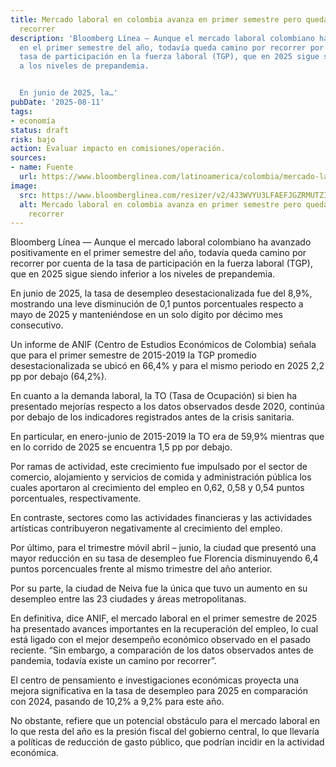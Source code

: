 ```yaml
---
title: Mercado laboral en colombia avanza en primer semestre pero queda camino por
  recorrer
description: 'Bloomberg Línea — Aunque el mercado laboral colombiano ha avanzado positivamente
  en el primer semestre del año, todavía queda camino por recorrer por cuenta de la
  tasa de participación en la fuerza laboral (TGP), que en 2025 sigue siendo inferior
  a los niveles de prepandemia.


  En junio de 2025, la…'
pubDate: '2025-08-11'
tags:
- economía
status: draft
risk: bajo
action: Evaluar impacto en comisiones/operación.
sources:
- name: Fuente
  url: https://www.bloomberglinea.com/latinoamerica/colombia/mercado-laboral-en-colombia-avanzo-en-el-primer-semestre-pero-queda-camino-por-recorrer/
image:
  src: https://www.bloomberglinea.com/resizer/v2/4J3WVYU3LFAEFJGZRMUTZIDSVA.jpg?auth=dfafc179f780d9e7560b5be7ba4d9ff03a278d0d069c2c0110411654bc4b2bcd&width=1200&height=630&quality=80&smart=true
  alt: Mercado laboral en colombia avanza en primer semestre pero queda camino por
    recorrer
---
```

Bloomberg Línea — Aunque el mercado laboral colombiano ha avanzado positivamente en el primer semestre del año, todavía queda camino por recorrer por cuenta de la tasa de participación en la fuerza laboral (TGP), que en 2025 sigue siendo inferior a los niveles de prepandemia.

En junio de 2025, la tasa de desempleo desestacionalizada fue del 8,9%, mostrando una leve disminución de 0,1 puntos porcentuales respecto a mayo de 2025 y manteniéndose en un solo dígito por décimo mes consecutivo.

Un informe de ANIF (Centro de Estudios Económicos de Colombia) señala que para el primer semestre de 2015-2019 la TGP promedio desestacionalizada se ubicó en 66,4% y para el mismo periodo en 2025 2,2 pp por debajo (64,2%).

En cuanto a la demanda laboral, la TO (Tasa de Ocupación) si bien ha presentado mejorías respecto a los datos observados desde 2020, continúa por debajo de los indicadores registrados antes de la crisis sanitaria.

En particular, en enero-junio de 2015-2019 la TO era de 59,9% mientras que en lo corrido de 2025 se encuentra 1,5 pp por debajo.

Por ramas de actividad, este crecimiento fue impulsado por el sector de comercio, alojamiento y servicios de comida y administración pública los cuales aportaron al crecimiento del empleo en 0,62, 0,58 y 0,54 puntos porcentuales, respectivamente.

En contraste, sectores como las actividades financieras y las actividades artísticas contribuyeron negativamente al crecimiento del empleo.

Por último, para el trimestre móvil abril – junio, la ciudad que presentó una mayor reducción en su tasa de desempleo fue Florencia disminuyendo 6,4 puntos porcencuales frente al mismo trimestre del año anterior.

Por su parte, la ciudad de Neiva fue la única que tuvo un aumento en su desempleo entre las 23 ciudades y áreas metropolitanas.

En definitiva, dice ANIF, el mercado laboral en el primer semestre de 2025 ha presentado avances importantes en la recuperación del empleo, lo cual está ligado con el mejor desempeño económico observado en el pasado reciente. “Sin embargo, a comparación de los datos observados antes de pandemia, todavía existe un camino por recorrer”.

El centro de pensamiento e investigaciones económicas proyecta una mejora significativa en la tasa de desempleo para 2025 en comparación con 2024, pasando de 10,2% a 9,2% para este año.

No obstante, refiere que un potencial obstáculo para el mercado laboral en lo que resta del año es la presión fiscal del gobierno central, lo que llevaría a políticas de reducción de gasto público, que podrían incidir en la actividad económica.